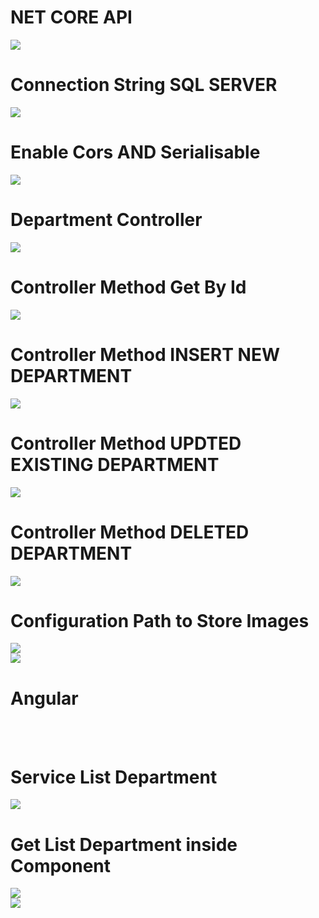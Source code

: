 # NET CORE API 


<img src ="API -Back End.png" /> <br />

# Connection String SQL SERVER

<img src ="ConnectionString	.png" /> <br />

# Enable Cors AND Serialisable
<img src ="Enable Cors AND Serialisable.png" /> <br />

# Department Controller
<img src ="Controller Department.png" /> <br />

# Controller Method Get By Id
<img src ="Get By Id Department.png" /> <br />

# Controller Method INSERT NEW DEPARTMENT
<img src ="Post Department.png" /> <br />

# Controller Method UPDTED EXISTING DEPARTMENT

<img src ="Put Department.png" /> <br />

# Controller Method DELETED  DEPARTMENT

<img src ="Delete Department.png" /> <br />


# Configuration Path to Store Images

<img src ="Configuration Path Files to Store.png" /> <br />
<img src ="SaveFile.png" /> <br />

# Angular

<br />
<br />

# Service List Department
<img src ="Service - List Department.png" /> <br />

# Get List Department inside Component
<img src ="getListDepartment.png" /> <br />
<img src ="getListDepartment - HTML.png" /> <br />
